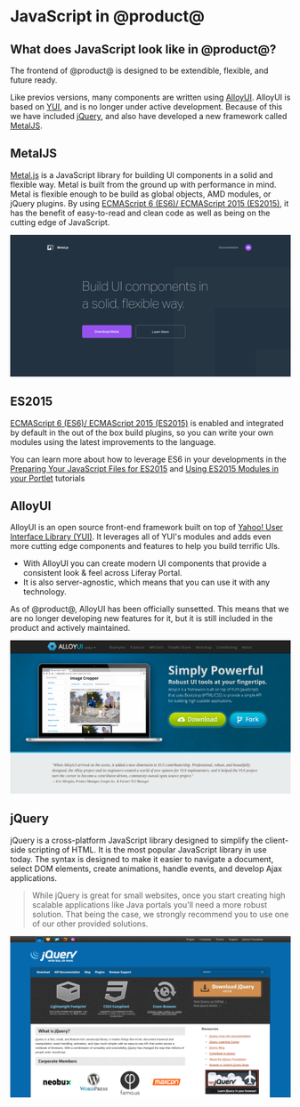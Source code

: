 # JavaScript in @product@ [](id=javascript-in-liferay)

## What does JavaScript look like in @product@?

The frontend of @product@ is designed to be extendible, flexible, and future ready.

Like previos versions, many components are written using [AlloyUI](http://alloyui.com/). AlloyUI is based on [YUI](http://yuilibrary.com/), and is no longer under active development. Because of this we have included [jQuery](https://jquery.com/), and also have developed a new framework called [MetalJS](http://metaljs.com/).

## MetalJS [](id=metaljs)

[Metal.js](http://metaljs.com/docs/) is a JavaScript library for building UI components in a solid and flexible way. Metal is built from the ground up with performance in mind. Metal is flexible enough to be build as global objects, AMD modules, or jQuery plugins. By using [ECMAScript 6 (ES6)/ ECMAScript 2015 (ES2015)](http://www.ecma-international.org/ecma-262/6.0/), it has the benefit of easy-to-read and clean code as well as being on the cutting edge of JavaScript.

![Figure 1: Metal.js is a new framework for building UI components.](../../../images/metaljs-website.png)

## ES2015 [](id=es2015)

[ECMAScript 6 (ES6)/ ECMAScript 2015 (ES2015)](http://www.ecma-international.org/ecma-262/6.0/) is enabled and integrated by default in the out of the box build plugins, so you can write your own modules using the latest
improvements to the language.

You can learn more about how to leverage ES6 in your developments in the [Preparing Your JavaScript Files for ES2015](/develop/tutorials/-/knowledge_base/7-0/preparing-your-javascript-files-for-es2015) and [Using ES2015 Modules in your Portlet](/develop/tutorials/-/knowledge_base/7-0/using-es2015-modules-in-your-portlet) tutorials

## AlloyUI [](id=alloyui)

AlloyUI is an open source front-end framework built on top of [Yahoo! User Interface Library (YUI)](http://yuilibrary.com).
It leverages all of YUI's modules and adds even more cutting edge components and features to help you build terrific UIs.
* With AlloyUI you can create modern UI components that provide a consistent look & feel across Liferay Portal.
* It is also server-agnostic, which means that you can use it with any technology.

As of @product@, AlloyUI has been officially sunsetted. This means that we are no longer developing new features for it, but it is still included in the product and actively maintained.

![Figure 2: AlloyUI is sunsetted as of @product@.](../../../images/alloyui-website.png)

## jQuery [](id=jquery)

jQuery is a cross-platform JavaScript library designed to simplify the client-side scripting of HTML. It is the most popular JavaScript library in use today. The syntax is designed to make it easier to navigate a document, select DOM elements, create animations, handle events, and develop Ajax applications.

> While jQuery is great for small websites, once you start creating high scalable applications like Java portals you'll need a more robust solution.  That being the case, we strongly recommend you to use one of our other provided solutions.

![Figure 3: jQuery is a fast, small, and feature-rich JavaScript library.](../../../images/jquery-website.png)
